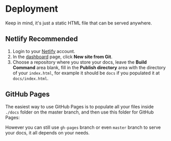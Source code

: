 # Deployment

Keep in mind, it's just a static HTML file that can be served anywhere.

## Netlify <Badge>Recommended</Badge>

1. Login to your [Netlify](https://www.netlify.com/) account.
2. In the [dashboard](https://app.netlify.com/) page, click __New site from Git__.
3. Choose a repository where you store your docs, leave the __Build Command__ area blank, fill in the __Publish directory__ area with the directory of your `index.html`, for example it should be `docs` if you populated it at `docs/index.html`.

## GitHub Pages

The easiest way to use GitHub Pages is to populate all your files inside `./docs` folder on the master branch, and then use this folder for GitHub Pages:

<ImageZoom url="https://i.loli.net/2018/06/11/5b1e0da0c173a.png" alt="github pages" :border="true" />

However you can still use `gh-pages` branch or even `master` branch to serve your docs, it all depends on your needs.
